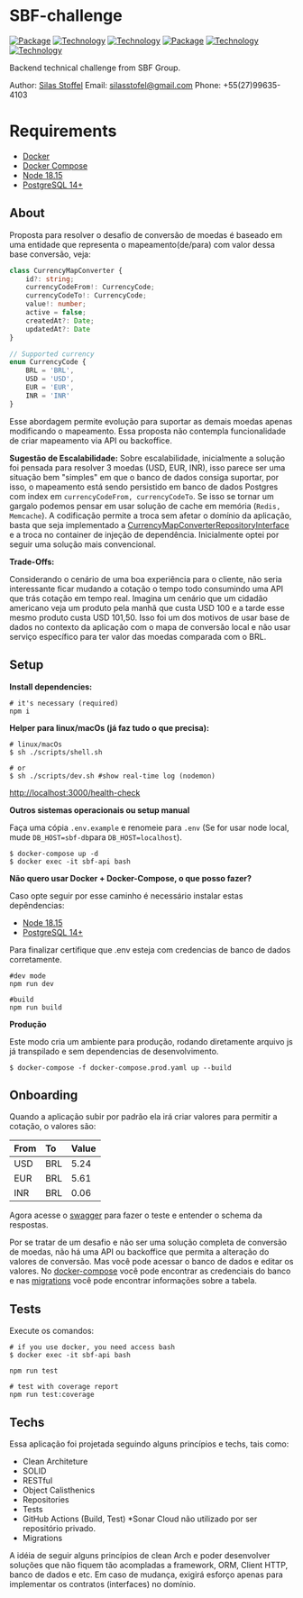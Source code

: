 # SBF-challenge
[![Package][Express-image]][Express-url]
[![Technology][node-image]][node-url]
[![Technology][typescript-image]][typescript-url]
[![Package][Swagger-image]][Swagger-url]
[![Technology][Docker-image]][Docker-url]
[![Technology][PostgreSQL-image]][PostgreSQL-url]

[Express-url]: https://www.npmjs.com/package/Express
[Express-image]: https://img.shields.io/badge/Express-green?style=for-the-badge&logo=Express&logoColor=black

[node-url]: https://nodejs.org/
[node-image]: https://img.shields.io/badge/NodeJS-green?style=for-the-badge&logo=Node.js&logoColor=black

[typescript-url]: https://www.typescriptlang.org
[typescript-image]: https://img.shields.io/badge/Typescript-blue?style=for-the-badge&logo=TypeScript&logoColor=white

[Swagger-url]: https://swagger.io/
[Swagger-image]: https://img.shields.io/badge/Swagger-green?style=for-the-badge&logo=Swagger&logoColor=black

[Docker-url]: https://www.docker.com/
[Docker-image]: https://img.shields.io/badge/Docker-blue?style=for-the-badge&logo=Docker&logoColor=white

[PostgreSQL-url]: https://www.postgresql.org/
[PostgreSQL-image]: https://img.shields.io/badge/PostegreSQL-blue?style=for-the-badge&logo=Postgresql&logoColor=black


Backend technical challenge from SBF Group.

Author: [Silas Stoffel](https://www.linkedin.com/in/silas-stoffel)
Email: silasstofel@gmail.com
Phone: +55(27)99635-4103

# Requirements
 - [Docker](https://www.docker.com/)
 - [Docker Compose](https://docs.docker.com/compose)
 - [Node 18.15](https://nodejs.org/en/)
 - [PostgreSQL 14+](https://www.postgresql.org/download)

## About

Proposta para resolver o desafio de conversão de moedas é baseado em uma entidade que representa o mapeamento(de/para) com valor dessa base conversão, veja:

```ts
class CurrencyMapConverter {
    id?: string;
    currencyCodeFrom!: CurrencyCode;
    currencyCodeTo!: CurrencyCode;
    value!: number;
    active = false;
    createdAt?: Date;
    updatedAt?: Date
}

// Supported currency
enum CurrencyCode {
    BRL = 'BRL',
    USD = 'USD',
    EUR = 'EUR',
    INR = 'INR'
}

```
Esse abordagem permite evolução para suportar as demais moedas apenas modificando o mapeamento. Essa proposta não contempla funcionalidade de criar mapeamento via API ou backoffice.

**Sugestão de Escalabilidade:**
Sobre escalabilidade, inicialmente a solução foi pensada para resolver 3 moedas (USD, EUR, INR), isso parece ser uma situação bem "simples" em que o banco de dados consiga suportar, por isso, o mapeamento está sendo persistido em banco de dados Postgres com index em `currencyCodeFrom, currencyCodeTo`. Se isso se tornar um gargalo podemos pensar em usar solução de cache em memória (`Redis, Memcache`). A codificação permite a troca sem afetar o domínio da aplicação, basta que seja implementado a [CurrencyMapConverterRepositoryInterface](./src/currency/domain/currency-map-converter.repository.interface.ts) e a troca no container de injeção de dependência. Inicialmente optei por seguir uma solução mais convencional.

**Trade-Offs:**

Considerando o cenário de uma boa experiência para o cliente, não seria interessante ficar mudando a cotação o tempo todo consumindo uma API que trás cotação em tempo real. Imagina um cenário que um cidadão americano veja um produto pela manhã que custa USD 100 e a tarde esse mesmo produto custa USD 101,50. Isso foi um dos motivos de usar base de dados no contexto da aplicação com o mapa de conversão local e não usar serviço específico para ter valor das moedas comparada com o BRL.

## Setup

**Install dependencies:**
```shell
# it's necessary (required)
npm i
```

**Helper para linux/macOs (já faz tudo o que precisa):**

```shell
# linux/macOs
$ sh ./scripts/shell.sh

# or
$ sh ./scripts/dev.sh #show real-time log (nodemon)
```
[http://localhost:3000/health-check](http://localhost:3000/health-check)


**Outros sistemas operacionais ou setup manual**

Faça uma cópia `.env.example` e renomeie para `.env` (Se for usar node local, mude `DB_HOST=sbf-db`para `DB_HOST=localhost`).

```shell
$ docker-compose up -d
$ docker exec -it sbf-api bash
```

**Não quero usar Docker + Docker-Compose, o que posso fazer?**

Caso opte seguir por esse caminho é necessário instalar estas depêndencias:

 - [Node 18.15](https://nodejs.org/en/)
 - [PostgreSQL 14+](https://www.postgresql.org/download)

Para finalizar certifique que .env esteja com credencias de banco de dados corretamente.

```shell
#dev mode
npm run dev

#build
npm run build
```

**Produção**

Este modo cria um ambiente para produção, rodando diretamente arquivo js já transpilado e sem dependencias de desenvolvimento.

```shell
$ docker-compose -f docker-compose.prod.yaml up --build
```
## Onboarding

Quando a aplicação subir por padrão ela irá criar valores para permitir a cotação, o valores são:

From       | To      | Value
:--------- | :------ | :-------
USD        | BRL     | 5.24
EUR        | BRL     | 5.61
INR        | BRL     | 0.06


Agora acesse o [swagger](http://localhost:3000/health-check) para fazer o teste e entender o schema da respostas.

Por se tratar de um desafio e não ser uma solução completa de conversão de moedas, não há uma API ou backoffice que permita a alteração do valores de conversão. Mas você pode acessar o banco de dados e editar os valores. No [docker-compose](./docker-compose.yaml) você pode encontrar as credenciais do banco e nas [migrations](./src/shared/infra/database/migrations/) você pode encontrar informações sobre a tabela.

## Tests

Execute os comandos:

```shell
# if you use docker, you need access bash
$ docker exec -it sbf-api bash

npm run test

# test with coverage report
npm run test:coverage
```
## Techs

Essa aplicação foi projetada seguindo alguns princípios e techs, tais como:

- Clean Architeture
- SOLID
- RESTful
- Object Calisthenics
- Repositories
- Tests
- GitHub Actions (Build, Test) *Sonar Cloud não utilizado por ser repositório privado.
- Migrations

A idéia de seguir alguns princípios de clean Arch e poder desenvolver soluções que não fiquem tão  acompladas a framework, ORM, Client HTTP, banco de dados e etc. Em caso de mudança, exigirá esforço apenas para implementar os contratos (interfaces) no domínio.
